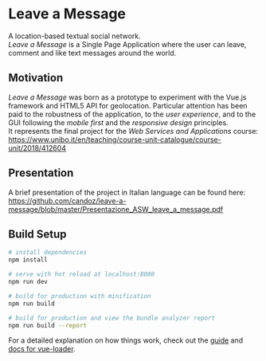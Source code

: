 # Leave a Message

A location-based textual social network.  
*Leave a Message* is a Single Page Application where the user can leave, comment and like text messages around the world.  

## Motivation

*Leave a Message* was born as a prototype to experiment with the Vue.js framework and HTML5 API for geolocation. 
Particular attention has been paid to the robustness of the application, to the *user experience*, and to the GUI following the *mobile first* and the *responsive design* principles.  
It represents the final project for the *Web Services and Applications* course:  
https://www.unibo.it/en/teaching/course-unit-catalogue/course-unit/2018/412604

## Presentation

A brief presentation of the project in Italian language can be found here:  
https://github.com/candoz/leave-a-message/blob/master/Presentazione_ASW_leave_a_message.pdf

## Build Setup

``` bash
# install dependencies
npm install

# serve with hot reload at localhost:8080
npm run dev

# build for production with minification
npm run build

# build for production and view the bundle analyzer report
npm run build --report
```

For a detailed explanation on how things work, check out the [guide](http://vuejs-templates.github.io/webpack/) and [docs for vue-loader](http://vuejs.github.io/vue-loader).
